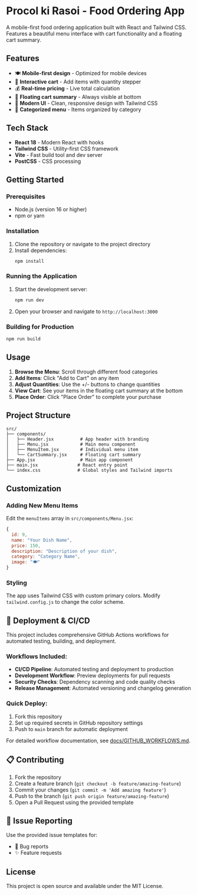 # Procol ki Rasoi - Food Ordering App

A mobile-first food ordering application built with React and Tailwind CSS. Features a beautiful menu interface with cart functionality and a floating cart summary.

## Features

- 🍽️ **Mobile-first design** - Optimized for mobile devices
- 🛒 **Interactive cart** - Add items with quantity stepper
- 💰 **Real-time pricing** - Live total calculation
- 📱 **Floating cart summary** - Always visible at bottom
- 🎨 **Modern UI** - Clean, responsive design with Tailwind CSS
- 🍕 **Categorized menu** - Items organized by category

## Tech Stack

- **React 18** - Modern React with hooks
- **Tailwind CSS** - Utility-first CSS framework
- **Vite** - Fast build tool and dev server
- **PostCSS** - CSS processing

## Getting Started

### Prerequisites

- Node.js (version 16 or higher)
- npm or yarn

### Installation

1. Clone the repository or navigate to the project directory
2. Install dependencies:
   ```bash
   npm install
   ```

### Running the Application

1. Start the development server:
   ```bash
   npm run dev
   ```

2. Open your browser and navigate to `http://localhost:3000`

### Building for Production

```bash
npm run build
```

## Usage

1. **Browse the Menu**: Scroll through different food categories
2. **Add Items**: Click "Add to Cart" on any item
3. **Adjust Quantities**: Use the +/- buttons to change quantities
4. **View Cart**: See your items in the floating cart summary at the bottom
5. **Place Order**: Click "Place Order" to complete your purchase

## Project Structure

```
src/
├── components/
│   ├── Header.jsx          # App header with branding
│   ├── Menu.jsx            # Main menu component
│   ├── MenuItem.jsx        # Individual menu item
│   └── CartSummary.jsx     # Floating cart summary
├── App.jsx                 # Main app component
├── main.jsx               # React entry point
└── index.css              # Global styles and Tailwind imports
```

## Customization

### Adding New Menu Items

Edit the `menuItems` array in `src/components/Menu.jsx`:

```javascript
{
  id: 9,
  name: "Your Dish Name",
  price: 150,
  description: "Description of your dish",
  category: "Category Name",
  image: "🍽️"
}
```

### Styling

The app uses Tailwind CSS with custom primary colors. Modify `tailwind.config.js` to change the color scheme.

## 🚀 Deployment & CI/CD

This project includes comprehensive GitHub Actions workflows for automated testing, building, and deployment.

### Workflows Included:
- **CI/CD Pipeline**: Automated testing and deployment to production
- **Development Workflow**: Preview deployments for pull requests
- **Security Checks**: Dependency scanning and code quality checks
- **Release Management**: Automated versioning and changelog generation

### Quick Deploy:
1. Fork this repository
2. Set up required secrets in GitHub repository settings
3. Push to `main` branch for automatic deployment

For detailed workflow documentation, see [docs/GITHUB_WORKFLOWS.md](docs/GITHUB_WORKFLOWS.md).

## 📋 Contributing

1. Fork the repository
2. Create a feature branch (`git checkout -b feature/amazing-feature`)
3. Commit your changes (`git commit -m 'Add amazing feature'`)
4. Push to the branch (`git push origin feature/amazing-feature`)
5. Open a Pull Request using the provided template

## 📝 Issue Reporting

Use the provided issue templates for:
- 🐛 Bug reports
- ✨ Feature requests

## License

This project is open source and available under the MIT License. 